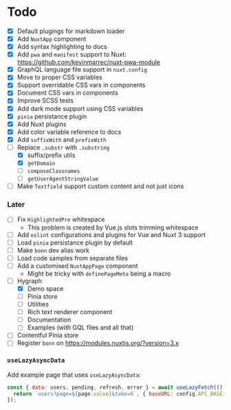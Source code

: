 # Todo

- [x] Default plugings for markdown loader
- [x] Add `NuxtApp` component
- [x] Add syntax highlighting to docs
- [x] Add `pwa` and `manifest` support to Nuxt: https://github.com/kevinmarrec/nuxt-pwa-module
- [x] GraphQL language file support in `nuxt.config`
- [x] Move to proper CSS variables
- [x] Support overridable CSS vars in components
- [x] Document CSS vars in components
- [x] Improve SCSS tests
- [x] Add dark mode support using CSS variables
- [x] `pinia` persistance plugin
- [x] Add Nuxt plugins
- [x] Add color variable reference to docs
- [x] Add `suffixWith` and `prefixWith`
- [ ] Replace `.substr` with `.substring`
  - [x] suffix/prefix utils
  - [x] `getDomain`
  - [ ] `composeClassnames`
  - [ ] `getUserAgentStringValue`
- [ ] Make `Textfield` support custom content and not just icons

### Later

- [ ] Fix `HighlightedPre` whitespace
  - This problem is created by Vue.js slots trimming whitespace
- [ ] Add `eslint` configurations and plugins for Vue and Nuxt 3 support
- [ ] Load `pinia` persistance plugin by default
- [ ] Make `bonn` dev alias work
- [ ] Load code samples from separate files
- [ ] Add a customised `NuxtAppPage` component
  - Might be tricky with `definePageMeta` being a macro
- [ ] Hygraph
  - [x] Demo space
  - [ ] Pinia store
  - [ ] Utilities
  - [ ] Rich text renderer component
  - [ ] Documentation
  - [ ] Examples (with GQL files and all that)
- [ ] Contentful Pinia store
- [ ] Register `bonn` on https://modules.nuxtjs.org/?version=3.x

### `useLazyAsyncData`

Add example page that uses `useLazyAsyncData`:

```js
const { data: users, pending, refresh, error } = await useLazyFetch(() => {
  return `users?page=${page.value}&take=6`, { baseURL: config.API_BASE_URL }
});
```
